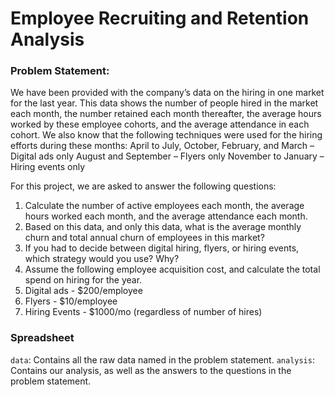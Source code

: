# Employee Recruiting and Retention Analysis

### Problem Statement: 

We have been provided with the company’s data on the hiring in one market for the last year. This data shows the number of people hired in the market each month, the number retained each month thereafter, the average hours worked by these employee cohorts, and the average attendance in each cohort. We also know that the following techniques were used for the hiring efforts during these months:
April to July, October, February, and March – Digital ads only
August and September – Flyers only
November to January – Hiring events only

For this project, we are asked to answer the following questions:
1.	Calculate the number of active employees each month, the average hours worked each month, and the average attendance each month.
2.	Based on this data, and only this data, what is the average monthly churn and total annual churn of employees in this market?
3.	If you had to decide between digital hiring, flyers, or hiring events, which strategy would you use? Why?
4.	Assume the following employee acquisition cost, and calculate the total spend on hiring for the year.
  1. Digital ads - $200/employee
  2. Flyers - $10/employee
  3. Hiring Events - $1000/mo (regardless of number of hires)

### Spreadsheet
`data`: Contains all the raw data named in the problem statement.
`analysis`: Contains our analysis, as well as the answers to the questions in the problem statement.
